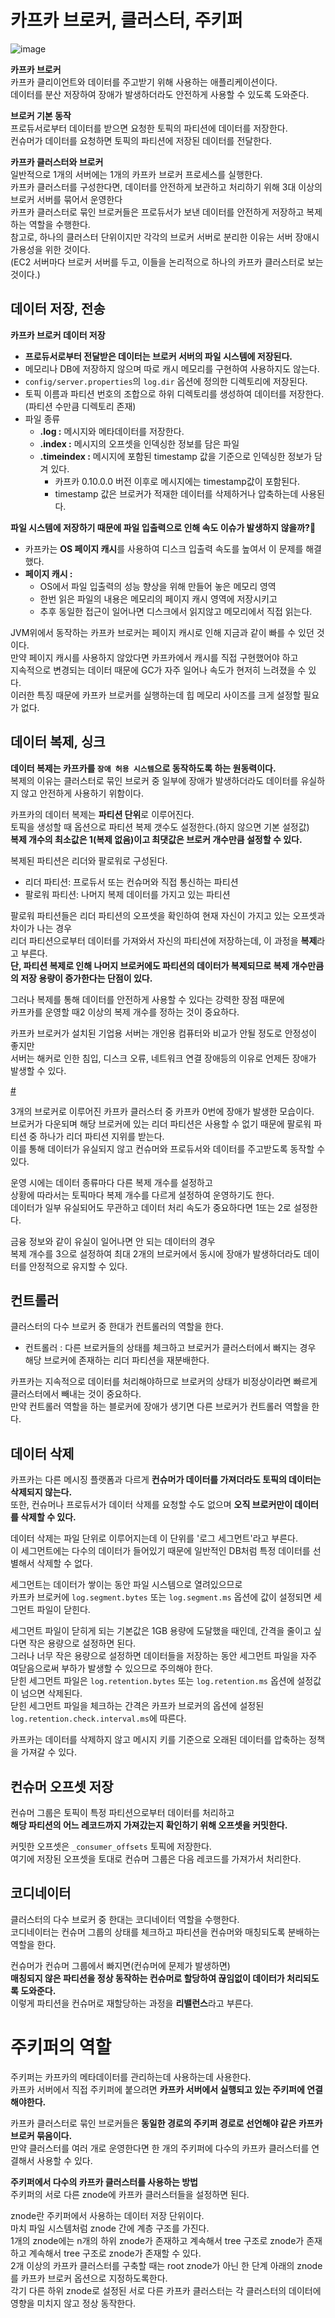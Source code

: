 # 카프카 브로커, 클러스터, 주키퍼

![image](https://user-images.githubusercontent.com/50267433/149541321-fb12710d-ec9d-4e9e-97ce-25025651cc51.png)

**카프카 브로커**      
카프카 클리이언트와 데이터를 주고받기 위해 사용하는 애플리케이션이다.             
데이터를 분산 저장하여 장애가 발생하더라도 안전하게 사용할 수 있도록 도와준다.                
      
**브로커 기본 동작**              
프로듀서로부터 데이터를 받으면 요청한 토픽의 파티션에 데이터를 저장한다.    
컨슈머가 데이터를 요청하면 토픽의 파티션에 저장된 데이터를 전달한다.     
    
**카프카 클러스터와 브로커**      
일반적으로 1개의 서버에는 1개의 카프카 브로커 프로세스를 실행한다.     
카프카 클러스터를 구성한다면, 데이터를 안전하게 보관하고 처리하기 위해 3대 이상의 브로커 서버를 묶어서 운영한다  
카프카 클러스터로 묶인 브로커들은 프로듀서가 보낸 데이터를 안전하게 저장하고 복제하는 역할을 수행한다.                
참고로, 하나의 클러스터 단위이지만 각각의 브로커 서버로 분리한 이유는 서버 장애시 가용성을 위한 것이다.     
(EC2 서버마다 브로커 서버를 두고, 이들을 논리적으로 하나의 카프카 클러스터로 보는 것이다.)          

## 데이터 저장, 전송  
             
**카프카 브로커 데이터 저장**   
* **프로듀서로부터 전달받은 데이터는 브로커 서버의 파일 시스템에 저장된다.**           
* 메모리나 DB에 저장하지 않으며 따로 캐시 메모리를 구현하여 사용하지도 않는다.          
* `config/server.properties`의 `log.dir` 옵션에 정의한 디렉토리에 저장된다.         
* 토픽 이름과 파티션 번호의 조합으로 하위 디렉토리를 생성하여 데이터를 저장한다.(파티션 수만큼 디렉토리 존재)     
* 파일 종류 
    * **.log :** 메시지와 메타데이터를 저장한다.   
    * **.index :** 메시지의 오프셋을 인덱싱한 정보를 담은 파일
    * **.timeindex :** 메시지에 포함된 timestamp 값을 기준으로 인덱싱한 정보가 담겨 있다.  
        * 카프카 0.10.0.0 버전 이후로 메시지에는 timestamp값이 포함된다.     
        * timestamp 값은 브로커가 적재한 데이터를 삭제하거나 압축하는데 사용된다.        


**파일 시스템에 저장하기 때문에 파일 입출력으로 인해 속도 이슈가 발생하지 않을까?🤔**              
* 카프카는 **OS 페이지 캐시**를 사용하여 디스크 입출력 속도를 높여서 이 문제를 해결했다.
* **페이지 캐시 :** 
    * OS에서 파일 입출력의 성능 향상을 위해 만들어 놓은 메모리 영역      
    * 한번 읽은 파일의 내용은 메모리의 페이지 캐시 영역에 저장시키고   
    * 추후 동일한 접근이 일어나면 디스크에서 읽지않고 메모리에서 직접 읽는다.   
  
JVM위에서 동작하는 카프카 브로커는 페이지 캐시로 인해 지금과 같이 빠를 수 있던 것이다.           
만약 페이지 캐시를 사용하지 않았다면 카프카에서 캐시를 직접 구현했어야 하고       
지속적으로 변경되는 데이터 때문에 GC가 자주 일어나 속도가 현저히 느려졌을 수 있다.          
이러한 특징 때문에 카프카 브로커를 실행하는데 힙 메모리 사이즈를 크게 설정할 필요가 없다.    




## 데이터 복제, 싱크 
  
**데이터 복제는 카프카를 `장애 허용 시스템`으로 동작하도록 하는 원동력이다.**          
복제의 이유는 클러스터로 묶인 브로커 중 일부에 장애가 발생하더라도 데이터를 유실하지 않고 안전하게 사용하기 위함이다.     
         
카프카의 데이터 복제는 **파티션 단위**로 이루어진다.           
토픽을 생성할 때 옵션으로 파티션 복제 갯수도 설정한다.(하지 않으면 기본 설정값)           
**복제 개수의 최소값은 1(복제 없음)이고 최댓값은 브로커 개수만큼 설정할 수 있다.**         
                
복제된 파티션은 리더와 팔로워로 구성된다.                 
* 리더 파티션: 프로듀서 또는 컨슈머와 직접 통신하는 파티션          
* 팔로워 파티션: 나머지 복제 데이터를 가지고 있는 파티션       
               
팔로워 파티션들은 리더 파티션의 오프셋을 확인하여 현재 자신이 가지고 있는 오프셋과 차이가 나는 경우     
리더 파티션으로부터 데이터를 가져와서 자신의 파티션에 저장하는데, 이 과정을 **복제**라고 부른다.       
**단, 파티션 복제로 인해 나머지 브로커에도 파티션의 데이터가 복제되므로 복제 개수만큼의 저장 용량이 증가한다는 단점이 있다.**    
     
그러나 복제를 통해 데이터를 안전하게 사용할 수 있다는 강력한 장점 때문에             
카프카를 운영할 때2 이상의 복제 개수를 정하는 것이 중요하다.           
     
카프카 브로커가 설치된 기업용 서버는 개인용 컴퓨터와 비교가 안될 정도로 안정성이 좋지만    
서버는 해커로 인한 침입, 디스크 오류, 네트워크 연결 장애등의 이유로 언제든 장애가 발생할 수 있다.    

[#](#)  
      
3개의 브로커로 이루어진 카프카 클러스터 중 카프카 0번에 장애가 발생한 모습이다.               
브로커가 다운되며 해당 브로커에 있는 리더 파티션은 사용할 수 없기 때문에 팔로워 파티션 중 하나가 리더 파티션 지위를 받는다.        
이를 통해 데이터가 유실되지 않고 컨슈머와 프로듀서와 데이터를 주고받도록 동작할 수 있다.     
         
운영 시에는 데이터 종류마다 다른 복제 개수를 설정하고         
상황에 따라서는 토픽마다 복제 개수를 다르게 설정하여 운영하기도 한다.        
데이터가 일부 유실되어도 무관하고 데이터 처리 속도가 중요하다면 1또는 2로 설정한다.      
           
금융 정보와 같이 유실이 일어나면 안 되는 데이터의 경우     
복제 개수를 3으로 설정하여 최대 2개의 브로커에서 동시에 장애가 발생하더라도 데이터를 안정적으로 유지할 수 있다.       

## 컨트롤러
    
클러스터의 다수 브로커 중 한대가 컨트롤러의 역할을 한다.     

* 컨트롤러 : 다른 브로커들의 상태를 체크하고 브로커가 클러스터에서 빠지는 경우 해당 브로커에 존재하는 리더 파티션을 재분배한다.  

카프카는 지속적으로 데이터를 처리해야하므로 브로커의 상태가 비정상이라면 빠르게 클러스터에서 빼내는 것이 중요하다.       
만약 컨트롤러 역할을 하는 블로커에 장애가 생기면 다른 브로커가 컨트롤러 역할을 한다.     
   
## 데이터 삭제  
      
카프카는 다른 메시징 플랫폼과 다르게 **컨슈머가 데이터를 가져더라도 토픽의 데이터는 삭제되지 않는다.**           
또한, 컨슈머나 프로듀서가 데이터 삭제를 요청할 수도 없으며 **오직 브로커만이 데이터를 삭제할 수 있다.**     
 
데이터 삭제는 파일 단위로 이루어지는데 이 단위를 '로그 세그먼트'라고 부른다.      
이 세그먼트에는 다수의 데이터가 들어있기 때문에 일반적인 DB처럼 특정 데이터를 선별해서 삭제할 수 없다.     
   
세그먼트는 데이터가 쌓이는 동안 파일 시스템으로 열려있으므로       
카프카 브로커에 `log.segment.bytes` 또는 `log.segment.ms` 옵션에 값이 설정되면 세그먼트 파일이 닫힌다.    
          
세그먼트 파일이 닫히게 되는 기본값은 1GB 용량에 도달했을 때인데, 간격을 줄이고 싶다면 작은 용량으로 설정하면 된다.           
그러나 너무 작은 용량으로 설정하면 데이터들을 저장하는 동안 세그먼트 파일을 자주 여닫음으로써 부하가 발생할 수 있으므로 주의해야 한다.    
닫힌 세그먼트 파일은 `log.retention.bytes` 또는 `log.retention.ms` 옵션에 설정값이 넘으면 삭제된다.     
닫힌 세그먼트 파일을 체크하는 간격은 카프카 브로커의 옵션에 설정된 `log.retention.check.interval.ms`에 따른다.  
  
카프카는 데이터를 삭제하지 않고 메시지 키를 기준으로 오래된 데이터를 압축하는 정책을 가져갈 수 있다.      

## 컨슈머 오프셋 저장 

컨슈머 그룹은 토픽이 특정 파티션으로부터 데이터를 처리하고    
**해당 파티션의 어느 레코드까지 가져갔는지 확인하기 위해 오프셋을 커밋한다.**     
     
커밋한 오프셋은 `_consumer_offsets` 토픽에 저장한다.          
여기에 저장된 오프셋을 토대로 컨슈머 그룹은 다음 레코드를 가져가서 처리한다.      

## 코디네이터 
 
클러스터의 다수 브로커 중 한대는 코디네이터 역할을 수행한다.      
코디네이터는 컨슈머 그룹의 상태를 체크하고 파티션을 컨슈머와 매칭되도록 분배하는 역할을 한다.     
            
컨슈머가 컨슈머 그룹에서 빠지면(컨슈머에 문제가 발생하면)            
**매칭되지 않은 파티션을 정상 동작하는 컨슈머로 할당하여 끊임없이 데이터가 처리되도록 도와준다.**      
이렇게 파티션을 컨슈머로 재할당하는 과정을 **리밸런스**라고 부른다.    

# 주키퍼의 역할 
         
주키퍼는 카프카의 메타데이터를 관리하는데 사용하는데 사용한다.          
카프카 서버에서 직접 주키퍼에 붙으려면 **카프카 서버에서 실행되고 있는 주키퍼에 연결해야한다.**      
           
카프카 클러스터로 묶인 브로커들은 **동일한 경로의 주키퍼 경로로 선언해야 같은 카프카 브로커 묶음이다.**     
만약 클러스터를 여러 개로 운영한다면 한 개의 주키퍼에 다수의 카프카 클러스터를 연결해서 사용할 수 있다.    
              
**주키퍼에서 다수의 카프카 클러스터를 사용하는 방법**             
주키퍼의 서로 다른 znode에 카프카 클러스터들을 설정하면 된다.       
   
znode란 주키퍼에서 사용하는 데이터 저장 단위이다.         
마치 파일 시스템처럼 znode 간에 계층 구조를 가진다.       
1개의 znode에는 n개의 하위 znode가 존재하고 계속해서 tree 구조로 znode가 존재하고 계속해서 tree 구조로 znode가 존재할 수 있다.        
2개 이상의 카프카 클러스터를 구축할 때는 root znode가 아닌 한 단계 아래의 znode를 카프카 브로커 옵션으로 지정하도록한다.   
각기 다른 하위 znode로 설정된 서로 다른 카프카 클러스터는 각 클러스터의 데이터에 영향을 미치지 않고 정상 동작한다.   

